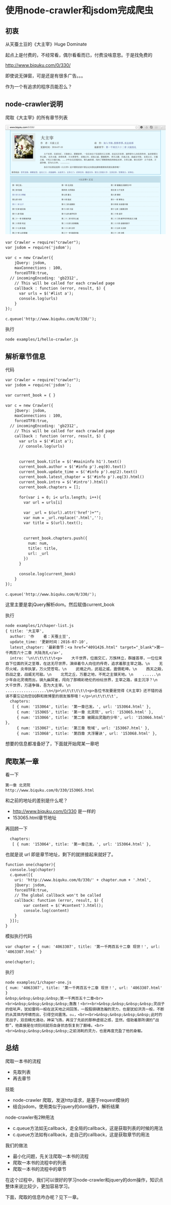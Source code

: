 # 使用node-crawler和jsdom完成爬虫

## 初衷

从天蚕土豆的《大主宰》Huge Dominate

起点上是付费的，不经常看，偶尔看看而已，付费没啥意思。于是找免费的

http://www.biquku.com/0/330/

即使说无弹窗，可是还是有很多广告。。。

作为一个有追求的程序员能忍么？

## node-crawler说明

爬取《大主宰》的所有章节列表

![1](images/1.png)


```
var Crawler = require("crawler");
var jsdom = require('jsdom');

var c = new Crawler({
    jQuery: jsdom,
    maxConnections : 100,
    forceUTF8:true,
  // incomingEncoding: 'gb2312',
    // This will be called for each crawled page
    callback : function (error, result, $) {
      var urls = $('#list a');
      console.log(urls)
    }
});

c.queue('http://www.biquku.com/0/330/');
```

执行

```
node examples/1/hello-crawler.js
```

## 解析章节信息

代码

```
var Crawler = require("crawler");
var jsdom = require('jsdom');

var current_book = { }

var c = new Crawler({
    jQuery: jsdom,
    maxConnections : 100,
    forceUTF8:true,
  // incomingEncoding: 'gb2312',
    // This will be called for each crawled page
    callback : function (error, result, $) {
      var urls = $('#list a');
      // console.log(urls)
      
      
      current_book.title = $('#maininfo h1').text()
      current_book.author = $('#info p').eq(0).text()
      current_book.update_time = $('#info p').eq(2).text()
      current_book.latest_chapter = $('#info p').eq(3).html()
      current_book.intro = $('#intro').html()
      current_book.chapters = [];

      for(var i = 0; i< urls.length; i++){
        var url = urls[i]
        
        var _url = $(url).attr('href')+"";
        var num = _url.replace('.html','');
        var title = $(url).text();


        current_book.chapters.push({
          num: num,
          title: title,
          url: _url
        })
      }
      
      console.log(current_book)
    }
});

c.queue('http://www.biquku.com/0/330/');
```

这里主要是拿jQuery解析dom。然后赋值current_book

执行

```
node examples/1/chaper-list.js
{ title: '大主宰',
  author: '作    者：天蚕土豆',
  update_time: '更新时间：2016-07-10',
  latest_chapter: '最新章节：<a href="4091426.html" target="_blank">第一千两百六十二章 大陆洗礼</a>',
  intro: '\n\t\t\t\t\t<p>    大千世界，位面交汇，万族林立，群雄荟萃，一位位来自下位面的天之至尊，在这无尽世界，演绎着令人向往的传奇，追求着那主宰之路。\n    无尽火域，炎帝执掌，万火焚苍穹。\n    武境之内，武祖之威，震慑乾坤。\n    西天之殿，百战之皇，战威无可敌。\n    北荒之丘，万墓之地，不死之主镇天地。\n    ......\n    少年自北灵境而出，骑九幽冥雀，闯向了那精彩绝伦的纷纭世界，主宰之路，谁主沉浮？\n    大千世界，万道争锋，吾为大主宰。\n    ..................\n</p>\n\t\t\t\t\t<p>各位书友要是觉得《大主宰》还不错的话请不要忘记向您QQ群和微博里的朋友推荐哦！</p>\n\t\t\t\t',
  chapters: 
   [ { num: '153064', title: '第一章已发。', url: '153064.html' },
     { num: '153065', title: '第一章 北灵院', url: '153065.html' },
     { num: '153066', title: '第二章 被踢出灵路的少年', url: '153066.html' },
     { num: '153067', title: '第三章 牧域', url: '153067.html' },
     { num: '153068', title: '第四章 大浮屠诀', url: '153068.html' },
```

想要的信息都准备好了，下面就开始爬某一章吧

## 爬取某一章

看一下

```
第一章 北灵院
http://www.biquku.com/0/330/153065.html
```

和之前的地址的差别是什么呢？

- http://www.biquku.com/0/330 是一样的
- 153065.html章节地址

再回顾一下

```
  chapters: 
   [ { num: '153064', title: '第一章已发。', url: '153064.html' },
```

也就是说 url 即是章节地址，剩下的就拼接起来就好了。


```
function one(chapter){
  console.log(chapter)
  c.queue([{
    uri: 'http://www.biquku.com/0/330/' + chapter.num + '.html',
    jQuery: jsdom,
    forceUTF8:true,
    // The global callback won't be called
    callback: function (error, result, $) {
        var content = $('#content').html();
        console.log(content)
    }
  }]);
}
```

模拟执行代码

```
var chapter = { num: '4063307', title: '第一千两百五十二章 现世！', url: '4063307.html' }

one(chapter);
```

执行

```
node examples/1/chaper-one.js
{ num: '4063307', title: '第一千两百五十二章 现世！', url: '4063307.html' }
&nbsp;&nbsp;&nbsp;&nbsp;第一千两百五十二章<br><br>&nbsp;&nbsp;&nbsp;&nbsp;轰轰！<br><br>&nbsp;&nbsp;&nbsp;&nbsp;灵战子的低吼声，犹如雷鸣一般在这天地之间回荡，一股股磅礴浩瀚的灵力，也是犹如洪流一般，不断的从其体内呼啸而出，引得空间震荡。◇↓，<br><br>&nbsp;&nbsp;&nbsp;&nbsp;此时的灵战子，双目精光涌动，神采飞扬，再没了先前的那种虚弱之感，显然，借助着那所谓的“战祭”，他直接是在顷刻间就将自身状态恢复到了巅峰。<br><br>&nbsp;&nbsp;&nbsp;&nbsp;之前消耗的灵力，也是再度充盈了他的身躯。
```

## 总结

爬取一本书的流程

- 先取列表
- 再去章节

技能

- node-crawler 爬取，发送http请求，是基于request模块的
- 结合jsdom，使用类似于jquery的dom操作，解析结果

node-crawler有2种用法

- c.queue方法如无callback，走全局的callback，这是获取列表的时候的用法
- c.queue方法如有callback，走自己的callback，这是获取章节的用法

我们的做法

- 最小化问题，先关注爬取一本书的流程
- 爬取一本书的流程中的列表
- 爬取一本书的流程中的章节

在这个过程中，我们可以很好的学习node-crawler和jquery的dom操作，知识点整体来说比较少，更加容易学习。

下面，爬取的信息咋办呢？见下一章。